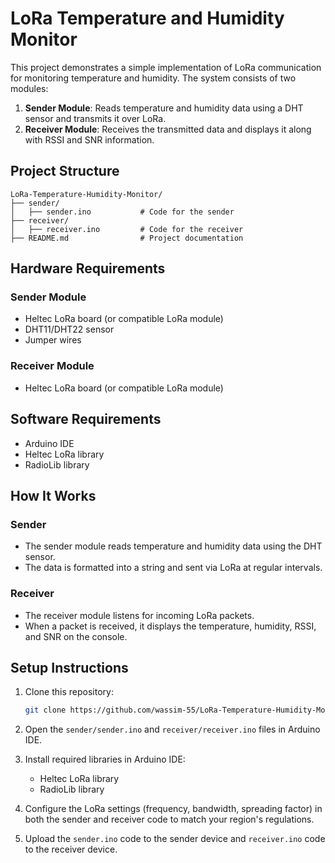 # LoRa Temperature and Humidity Monitor

This project demonstrates a simple implementation of LoRa communication for monitoring temperature and humidity. The system consists of two modules:

1. **Sender Module**: Reads temperature and humidity data using a DHT sensor and transmits it over LoRa.
2. **Receiver Module**: Receives the transmitted data and displays it along with RSSI and SNR information.

## Project Structure

```
LoRa-Temperature-Humidity-Monitor/
├── sender/
│   ├── sender.ino           # Code for the sender
├── receiver/
│   ├── receiver.ino         # Code for the receiver
├── README.md                # Project documentation
```

## Hardware Requirements

### Sender Module
- Heltec LoRa board (or compatible LoRa module)
- DHT11/DHT22 sensor
- Jumper wires

### Receiver Module
- Heltec LoRa board (or compatible LoRa module)

## Software Requirements
- Arduino IDE
- Heltec LoRa library
- RadioLib library

## How It Works

### Sender
- The sender module reads temperature and humidity data using the DHT sensor.
- The data is formatted into a string and sent via LoRa at regular intervals.

### Receiver
- The receiver module listens for incoming LoRa packets.
- When a packet is received, it displays the temperature, humidity, RSSI, and SNR on the console.

## Setup Instructions

1. Clone this repository:
   ```bash
   git clone https://github.com/wassim-55/LoRa-Temperature-Humidity-Monitor.git
   ```

2. Open the `sender/sender.ino` and `receiver/receiver.ino` files in Arduino IDE.

3. Install required libraries in Arduino IDE:
   - Heltec LoRa library
   - RadioLib library

4. Configure the LoRa settings (frequency, bandwidth, spreading factor) in both the sender and receiver code to match your region's regulations.

5. Upload the `sender.ino` code to the sender device and `receiver.ino` code to the receiver device.
